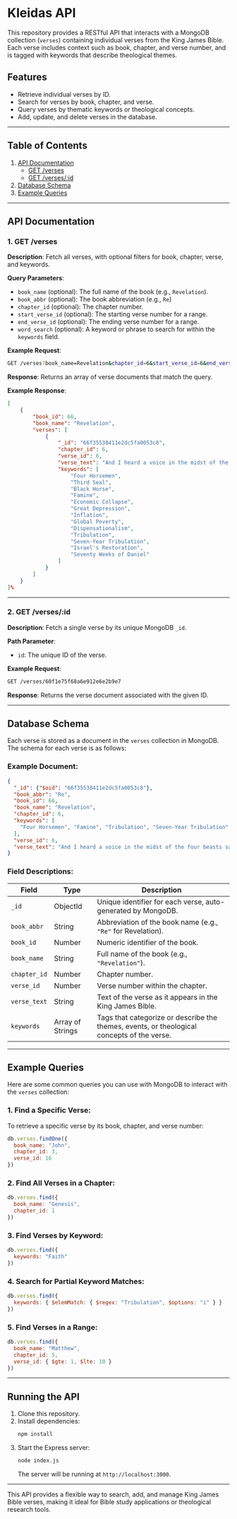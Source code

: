 # Kleidas API

This repository provides a RESTful API that interacts with a MongoDB collection (`verses`) containing individual verses from the King James Bible. Each verse includes context such as book, chapter, and verse number, and is tagged with keywords that describe theological themes.

## Features
- Retrieve individual verses by ID.
- Search for verses by book, chapter, and verse.
- Query verses by thematic keywords or theological concepts.
- Add, update, and delete verses in the database.

---

## Table of Contents
1. [API Documentation](#api-documentation)
    - [GET /verses](#get-verses)
    - [GET /verses/:id](#get-versesid)
2. [Database Schema](#database-schema)
3. [Example Queries](#example-queries)

---

## API Documentation

### 1. GET /verses

**Description**: Fetch all verses, with optional filters for book, chapter, verse, and keywords.

**Query Parameters**:
- `book_name` (optional): The full name of the book (e.g., `Revelation`).
- `book_abbr` (optional): The book abbreviation (e.g., `Re`)
- `chapter_id` (optional): The chapter number.
- `start_verse_id` (optional): The starting verse number for a range.
- `end_verse_id` (optional): The ending verse number for a range.
- `word_search` (optional): A keyword or phrase to search for within the `keywords` field.

**Example Request**:
```bash
GET /verses?book_name=Revelation&chapter_id=6&start_verse_id=6&end_verse_id=6
```

**Response**:
Returns an array of verse documents that match the query.

**Example Response**:
```json
[
    {
        "book_id": 66,
        "book_name": "Revelation",
        "verses": [
            {
                "_id": "66f35538411e2dc5fa0053c8",
                "chapter_id": 6,
                "verse_id": 6,
                "verse_text": "And I heard a voice in the midst of the four beasts say, A measure of wheat for a penny, and three measures of barley for a penny; and [see] thou hurt not the oil and the wine.",
                "keywords": [
                    "Four Horsemen",
                    "Third Seal",
                    "Black Horse",
                    "Famine",
                    "Economic Collapse",
                    "Great Depression",
                    "Inflation",
                    "Global Poverty",
                    "Dispensationalism",
                    "Tribulation",
                    "Seven-Year Tribulation",
                    "Israel's Restoration",
                    "Seventy Weeks of Daniel"
                ]
            }
        ]
    }
]%
```

---

### 2. GET /verses/:id

**Description**: Fetch a single verse by its unique MongoDB `_id`.

**Path Parameter**:
- `id`: The unique ID of the verse.

**Example Request**:
```bash
GET /verses/60f1e75f68a6e912e6e2b9e7
```

**Response**:
Returns the verse document associated with the given ID.

---

## Database Schema

Each verse is stored as a document in the `verses` collection in MongoDB. The schema for each verse is as follows:

### Example Document:
```json
{
  "_id": {"$oid": "66f35538411e2dc5fa0053c8"},
  "book_abbr": "Re",
  "book_id": 66,
  "book_name": "Revelation",
  "chapter_id": 6,
  "keywords": [
    "Four Horsemen", "Famine", "Tribulation", "Seven-Year Tribulation"
  ],
  "verse_id": 6,
  "verse_text": "And I heard a voice in the midst of the four beasts say..."
}
```

### Field Descriptions:

| Field        | Type              | Description                                                                                 |
|--------------|-------------------|---------------------------------------------------------------------------------------------|
| `_id`        | ObjectId           | Unique identifier for each verse, auto-generated by MongoDB.                                |
| `book_abbr`  | String             | Abbreviation of the book name (e.g., `"Re"` for Revelation).                                |
| `book_id`    | Number             | Numeric identifier of the book.                                                             |
| `book_name`  | String             | Full name of the book (e.g., `"Revelation"`).                                                |
| `chapter_id` | Number             | Chapter number.                                                                             |
| `verse_id`   | Number             | Verse number within the chapter.                                                            |
| `verse_text` | String             | Text of the verse as it appears in the King James Bible.                                    |
| `keywords`   | Array of Strings   | Tags that categorize or describe the themes, events, or theological concepts of the verse.   |

---

## Example Queries

Here are some common queries you can use with MongoDB to interact with the `verses` collection:

### 1. Find a Specific Verse:
To retrieve a specific verse by its book, chapter, and verse number:
```javascript
db.verses.findOne({
  book_name: "John",
  chapter_id: 3,
  verse_id: 16
})
```

### 2. Find All Verses in a Chapter:
```javascript
db.verses.find({
  book_name: "Genesis",
  chapter_id: 1
})
```

### 3. Find Verses by Keyword:
```javascript
db.verses.find({
  keywords: "Faith"
})
```

### 4. Search for Partial Keyword Matches:
```javascript
db.verses.find({
  keywords: { $elemMatch: { $regex: "Tribulation", $options: "i" } }
})
```

### 5. Find Verses in a Range:
```javascript
db.verses.find({
  book_name: "Matthew",
  chapter_id: 5,
  verse_id: { $gte: 1, $lte: 10 }
})
```

---

## Running the API

1. Clone this repository.
2. Install dependencies:
   ```bash
   npm install
   ```
3. Start the Express server:
   ```bash
   node index.js
   ```
   The server will be running at `http://localhost:3000`.

---

This API provides a flexible way to search, add, and manage King James Bible verses, making it ideal for Bible study applications or theological research tools.